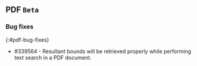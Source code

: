 ## PDF `Beta`

### Bug fixes
{:#pdf-bug-fixes}

* \#339564 - Resultant bounds will be retrieved properly while performing text search in a PDF document.